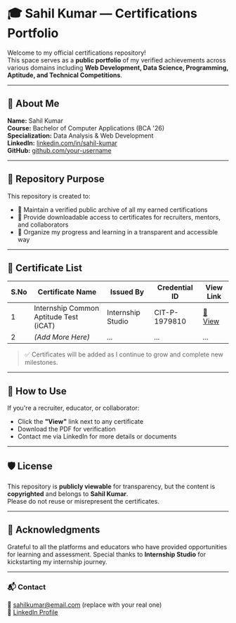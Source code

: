 # 🎓 Sahil Kumar — Certifications Portfolio

Welcome to my official certifications repository!  
This space serves as a **public portfolio** of my verified achievements across various domains including **Web Development, Data Science, Programming, Aptitude, and Technical Competitions**.

---

## 📜 About Me

**Name:** Sahil Kumar  
**Course:** Bachelor of Computer Applications (BCA '26)  
**Specialization:** Data Analysis & Web Development  
**LinkedIn:** [linkedin.com/in/sahil-kumar](https://www.linkedin.com/in/your-profile)  
**GitHub:** [github.com/your-username](https://github.com/your-username)  

---

## 📂 Repository Purpose

This repository is created to:
- 📄 Maintain a verified public archive of all my earned certifications
- 📎 Provide downloadable access to certificates for recruiters, mentors, and collaborators
- 🧾 Organize my progress and learning in a transparent and accessible way

---

## 📁 Certificate List

| S.No | Certificate Name                         | Issued By          | Credential ID         | View Link |
|------|------------------------------------------|---------------------|------------------------|-----------|
| 1    | Internship Common Aptitude Test (iCAT)   | Internship Studio   | CIT-P-1979810          | [🔗 View](https://drive.google.com/file/d/18y7VE3iqDZkuoKjaHV17StzywSSFst_E/view?usp=sharing) |
| 2    | *(Add More Here)*                        | *...*               | *...*                  | *...*     |

> ✅ Certificates will be added as I continue to grow and complete new milestones.

---

## 📌 How to Use

If you're a recruiter, educator, or collaborator:
- Click the **"View"** link next to any certificate
- Download the PDF for verification
- Contact me via LinkedIn for more details or documents

---

## 🛡️ License

This repository is **publicly viewable** for transparency, but the content is **copyrighted** and belongs to **Sahil Kumar**.  
Please do not reuse or misrepresent the certificates.

---

## 🙏 Acknowledgments

Grateful to all the platforms and educators who have provided opportunities for learning and assessment. Special thanks to **Internship Studio** for kickstarting my internship journey.

---

### 📬 Contact

📩 sahilkumar@email.com (replace with your real one)  
🔗 [LinkedIn Profile](https://www.linkedin.com/in/your-profile)


